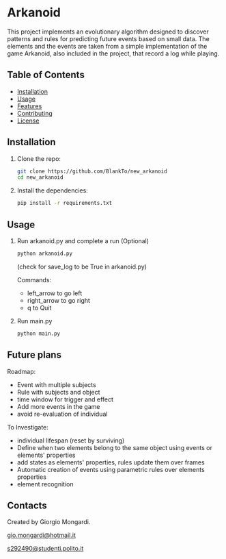 # Arkanoid

This project implements an evolutionary algorithm designed to discover patterns and rules for predicting future events based on small data. The elements and the events are taken from a simple implementation of the game Arkanoid, also included in the project, that record a log while playing.

## Table of Contents
- [Installation](#installation)
- [Usage](#usage)
- [Features](#features)
- [Contributing](#contributing)
- [License](#license)


## Installation

1. Clone the repo:
   ```bash
   git clone https://github.com/BlankTo/new_arkanoid
   cd new_arkanoid
   ```

2. Install the dependencies:

    ```bash
    pip install -r requirements.txt
    ```


## Usage

1. Run arkanoid.py and complete a run (Optional)

    ```bash
    python arkanoid.py
    ```
    (check for save_log to be True in arkanoid.py)

    Commands:
    - left_arrow to go left
    - right_arrow to go right
    - q to Quit


2. Run main.py

    ```bash
    python main.py
    ```

## Future plans

Roadmap:
- Event with multiple subjects
- Rule with subjects and object
- time window for trigger and effect
- Add more events in the game
- avoid re-evaluation of individual

To Investigate:
- individual lifespan (reset by surviving)
- Define when two elements belong to the same object using events or elements' properties
- add states as elements' properties, rules update them over frames
- Automatic creation of events using parametric rules over elements properties
- element recognition

## Contacts
Created by Giorgio Mongardi.

[gio.mongardi@hotmail.it](mailto:gio.mongardi@hotmail.it)

[s292490@studenti.polito.it](mailto:s292490@studenti.polito.it)
